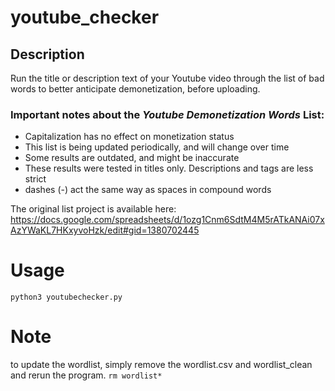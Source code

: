 # youtube_checker

## Description

Run the title or description text of your Youtube video through the list of bad words to better anticipate demonetization, before uploading.

### Important notes about the ***Youtube Demonetization Words*** List:
- Capitalization has no effect on monetization status
- This list is being updated periodically, and will change over time
- Some results are outdated, and might be inaccurate
- These results were tested in titles only. Descriptions and tags are less strict
- dashes (-) act the same way as spaces in compound words

The original list project is available here:
https://docs.google.com/spreadsheets/d/1ozg1Cnm6SdtM4M5rATkANAi07xAzYWaKL7HKxyvoHzk/edit#gid=1380702445

# Usage
<code>python3 youtubechecker.py</code>

# Note 
to update the wordlist, simply remove the wordlist.csv and wordlist_clean and rerun the program.
<code>rm wordlist*</code>
